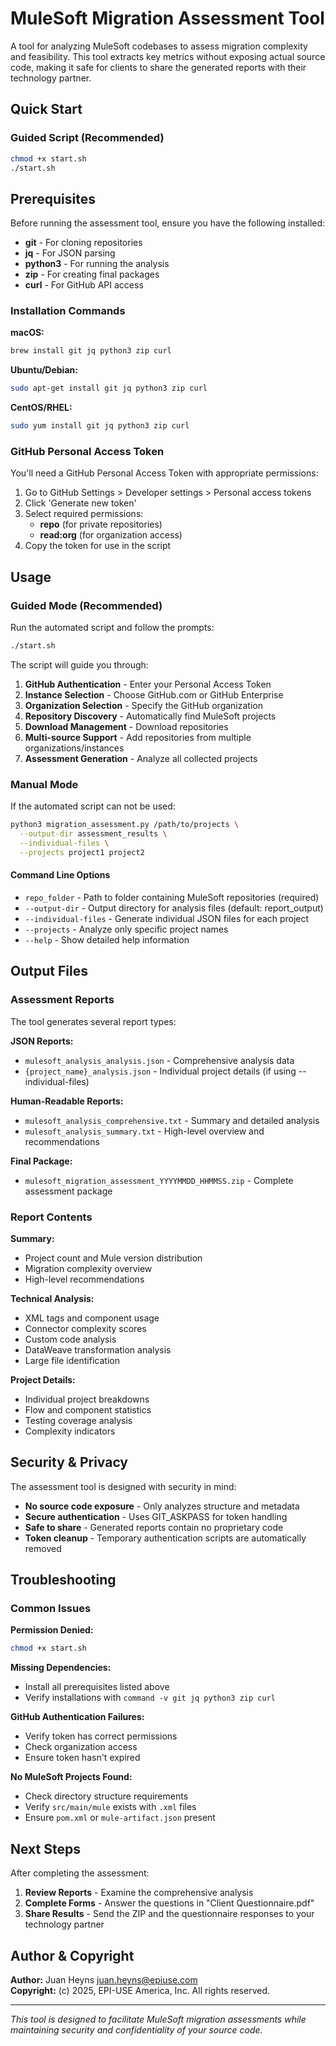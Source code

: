# MuleSoft Migration Assessment Tool

A tool for analyzing MuleSoft codebases to assess migration complexity and feasibility. This tool extracts key metrics without exposing actual source code, making it safe for clients to share the generated reports with their technology partner.

## Quick Start

### Guided Script (Recommended)
```bash
chmod +x start.sh
./start.sh
```

## Prerequisites

Before running the assessment tool, ensure you have the following installed:

- **git** - For cloning repositories
- **jq** - For JSON parsing
- **python3** - For running the analysis
- **zip** - For creating final packages
- **curl** - For GitHub API access

### Installation Commands

**macOS:**
```bash
brew install git jq python3 zip curl
```

**Ubuntu/Debian:**
```bash
sudo apt-get install git jq python3 zip curl
```

**CentOS/RHEL:**
```bash
sudo yum install git jq python3 zip curl
```

### GitHub Personal Access Token

You'll need a GitHub Personal Access Token with appropriate permissions:

1. Go to GitHub Settings > Developer settings > Personal access tokens
2. Click 'Generate new token'
3. Select required permissions:
   - **repo** (for private repositories)
   - **read:org** (for organization access)
4. Copy the token for use in the script

## Usage

### Guided Mode (Recommended)

Run the automated script and follow the prompts:

```bash
./start.sh
```

The script will guide you through:
1. **GitHub Authentication** - Enter your Personal Access Token
2. **Instance Selection** - Choose GitHub.com or GitHub Enterprise
3. **Organization Selection** - Specify the GitHub organization
4. **Repository Discovery** - Automatically find MuleSoft projects
5. **Download Management** - Download repositories
6. **Multi-source Support** - Add repositories from multiple organizations/instances
7. **Assessment Generation** - Analyze all collected projects

### Manual Mode

If the automated script can not be used:

```bash
python3 migration_assessment.py /path/to/projects \
  --output-dir assessment_results \
  --individual-files \
  --projects project1 project2
```

#### Command Line Options

- `repo_folder` - Path to folder containing MuleSoft repositories (required)
- `--output-dir` - Output directory for analysis files (default: report_output)
- `--individual-files` - Generate individual JSON files for each project
- `--projects` - Analyze only specific project names
- `--help` - Show detailed help information

## Output Files

### Assessment Reports

The tool generates several report types:

**JSON Reports:**
- `mulesoft_analysis_analysis.json` - Comprehensive analysis data
- `{project_name}_analysis.json` - Individual project details (if using --individual-files)

**Human-Readable Reports:**
- `mulesoft_analysis_comprehensive.txt` - Summary and detailed analysis
- `mulesoft_analysis_summary.txt` - High-level overview and recommendations

**Final Package:**
- `mulesoft_migration_assessment_YYYYMMDD_HHMMSS.zip` - Complete assessment package

### Report Contents

**Summary:**
- Project count and Mule version distribution
- Migration complexity overview
- High-level recommendations

**Technical Analysis:**
- XML tags and component usage
- Connector complexity scores
- Custom code analysis
- DataWeave transformation analysis
- Large file identification

**Project Details:**
- Individual project breakdowns
- Flow and component statistics
- Testing coverage analysis
- Complexity indicators

## Security & Privacy

The assessment tool is designed with security in mind:

- **No source code exposure** - Only analyzes structure and metadata
- **Secure authentication** - Uses GIT_ASKPASS for token handling
- **Safe to share** - Generated reports contain no proprietary code
- **Token cleanup** - Temporary authentication scripts are automatically removed

## Troubleshooting

### Common Issues

**Permission Denied:**
```bash
chmod +x start.sh
```

**Missing Dependencies:**
- Install all prerequisites listed above
- Verify installations with `command -v git jq python3 zip curl`

**GitHub Authentication Failures:**
- Verify token has correct permissions
- Check organization access
- Ensure token hasn't expired

**No MuleSoft Projects Found:**
- Check directory structure requirements
- Verify `src/main/mule` exists with `.xml` files
- Ensure `pom.xml` or `mule-artifact.json` present

## Next Steps

After completing the assessment:

1. **Review Reports** - Examine the comprehensive analysis
2. **Complete Forms** - Answer the questions in "Client Questionnaire.pdf"
3. **Share Results** - Send the ZIP and the questionnaire responses to your technology partner

## Author & Copyright

**Author:** Juan Heyns <juan.heyns@epiuse.com>  
**Copyright:** (c) 2025, EPI-USE America, Inc. All rights reserved.

---

*This tool is designed to facilitate MuleSoft migration assessments while maintaining security and confidentiality of your source code.*